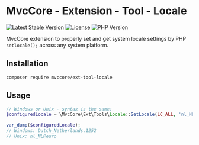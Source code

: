 # MvcCore - Extension - Tool - Locale

[![Latest Stable Version](https://img.shields.io/badge/Stable-v5.3.0-brightgreen.svg?style=plastic)](https://github.com/mvccore/ext-tool-locale/releases)
[![License](https://img.shields.io/badge/License-BSD%203-brightgreen.svg?style=plastic)](https://mvccore.github.io/docs/mvccore/5.0.0/LICENSE.md)
![PHP Version](https://img.shields.io/badge/PHP->=5.4-brightgreen.svg?style=plastic)

MvcCore extension to properly set and get system locale settings by PHP ` setlocale();` across any system platform.

## Installation
```shell
composer require mvccore/ext-tool-locale
```

## Usage

```php
// Windows or Unix - syntax is the same:
$configuredLocale = \MvcCore\Ext\Tools\Locale::SetLocale(LC_ALL, 'nl_NL@euro');

var_dump($configuredLocale);
// Windows: Dutch_Netherlands.1252
// Unix: nl_NL@euro
```
